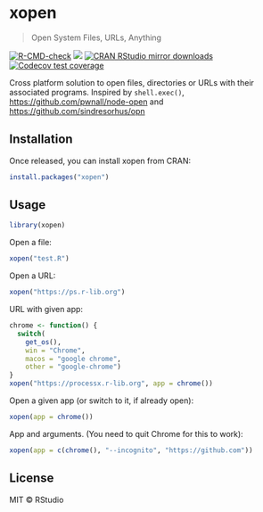 
# xopen

> Open System Files, URLs, Anything

<!-- badges: start -->
[![R-CMD-check](https://github.com/r-lib/xopen/actions/workflows/R-CMD-check.yaml/badge.svg)](https://github.com/r-lib/xopen/actions/workflows/R-CMD-check.yaml)
[![](https://www.r-pkg.org/badges/version/xopen)](https://www.r-pkg.org/pkg/xopen)
[![CRAN RStudio mirror downloads](https://cranlogs.r-pkg.org/badges/xopen)](https://www.r-pkg.org/pkg/xopen)
[![Codecov test coverage](https://codecov.io/gh/r-lib/xopen/branch/main/graph/badge.svg)](https://app.codecov.io/gh/r-lib/xopen?branch=main)
<!-- badges: end -->

Cross platform solution to open files, directories or URLs with their
associated programs. Inspired by `shell.exec()`,
https://github.com/pwnall/node-open and
https://github.com/sindresorhus/opn

## Installation

Once released, you can install xopen from CRAN:

```r
install.packages("xopen")
```

## Usage

```r
library(xopen)
```

Open a file:

```r
xopen("test.R")
```

Open a URL:

```r
xopen("https://ps.r-lib.org")
```

URL with given app:

```r
chrome <- function() {
  switch(
    get_os(),
    win = "Chrome",
    macos = "google chrome",
    other = "google-chrome")
}
xopen("https://processx.r-lib.org", app = chrome())
```

Open a given app (or switch to it, if already open):

```r
xopen(app = chrome())
```

App and arguments. (You need to quit Chrome for this to work):
```r
xopen(app = c(chrome(), "--incognito", "https://github.com"))
```

## License

MIT © RStudio
